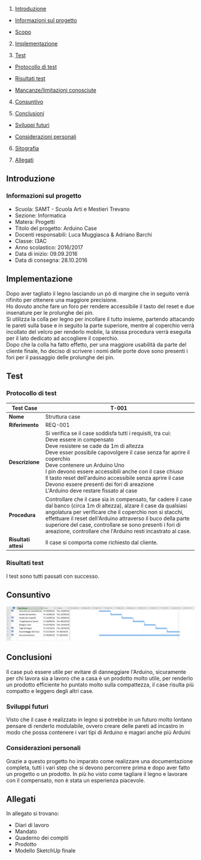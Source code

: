 1. [Introduzione](#introduzione)

  - [Informazioni sul progetto](#informazioni-sul-progetto)

  - [Scopo](#scopo)

2. [Implementazione](#implementazione)

3. [Test](#test)

  - [Protocollo di test](#protocollo-di-test)

  - [Risultati test](#risultati-test)

  - [Mancanze/limitazioni conosciute](#mancanze/limitazioni-conosciute)

4. [Consuntivo](#consuntivo)

5. [Conclusioni](#conclusioni)

  - [Sviluppi futuri](#sviluppi-futuri)

  - [Considerazioni personali](#considerazioni-personali)

6. [Sitografia](#sitografia)

7. [Allegati](#allegati)



## Introduzione

### Informazioni sul progetto
- Scuola: SAMT - Scuola Arti e Mestieri Trevano
- Sezione: Informatica
- Matera: Progetti
- Titolo del progetto: Arduino Case
- Docenti responsabili: Luca Muggiasca & Adriano Barchi
- Classe: I3AC
- Anno scolastico: 2016/2017
- Data di inizio: 09.09.2016
- Data di consegna: 28.10.2016

## Implementazione
Dopo aver tagliato il legno lasciando un pò di margine che in seguito verrà rifinito per ottenere una maggiore precisione.<br>
Ho dovuto anche fare un foro per rendere accessibile il tasto del reset e due insenature per le prolunghe dei pin. <br>
Si utilizza la colla per legno per incollare il tutto insieme, partendo attacando le pareti sulla base e in seguito la parte superiore, mentre al coperchio verrà incollato del velcro per renderlo mobile, la stessa procedura verrà eseguita per il lato dedicato ad accogliere il coperchio.<br>
Dopo che la colla ha fatto effetto, per una maggiore usabilità da parte del cliente finale, ho deciso di scrivere i nomi delle porte dove sono presenti i fori per il passaggio delle prolunghe dei pin.

## Test

### Protocollo di test

|Test Case      | T-001                              |
|---------------|--------------------------------------|
|**Nome**       |Struttura case |
|**Riferimento**|REQ-001                               |
|**Descrizione**|Si verifica se il case soddisfa tutti i requisiti, tra cui: <br> Deve essere in compensato <br> Deve resistere se cade da 1m di altezza <br> Deve esser possibile capovolgere il case senza far aprire il coperchio <br> Deve contenere un Arduino Uno <br>I pin devono essere accessibili anche con il case chiuso <br> Il tasto reset dell'arduino accessibile senza aprire il case <br>Devono essere presenti dei fori di areazione <br>L'Arduino deve restare fissato al case|
|**Procedura**     |Controllare che il case sia in compensato, far cadere il case dal banco (circa 1m di altezza), alzare il case da qualsiasi angolatura per verificare che il coperchio non si stacchi, effettuare il reset dell'Arduino attraverso il buco della parte superiore del case, controllare se sono presenti i fori di areazione, controllare che l'Arduino resti incastrato al case. |
|**Risultati attesi** |Il case si comporta come richiesto dal cliente. |


### Risultati test

I test sono tutti passati con successo.

## Consuntivo

![UseCase](gannt.png)

## Conclusioni
Il case può essere utile per evitare di danneggiare l'Arduino, sicuramente per chi lavora sia a lavoro che a casa è un prodotto molto utile, per renderlo un prodotto efficiente ho puntato molto sulla compattezza, il case risulta più compatto e leggero degli altri case.
### Sviluppi futuri
  Visto che il case è realizzato in legno si potrebbe in un futuro molto lontano pensare di renderlo modulabile, ovvero creare delle pareti ad incastro in modo che possa contenere i vari tipi di Arduino e magari anche più Arduini

### Considerazioni personali
  Grazie a questo progetto ho imparato come realizzare una documentazione completa, tutti i vari step che si devono percorrere prima e dopo aver fatto un progetto o un prodotto.
  In più ho visto come tagliare il legno e lavorare con il compensato, non è stata un esperienza piacevole.

## Allegati

In allegato si trovano:
- Diari di lavoro
- Mandato
- Quaderno dei compiti
- Prodotto
- Modello SketchUp finale
